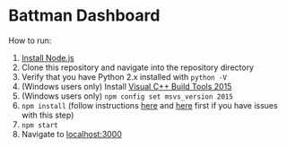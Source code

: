 # Battman Dashboard
How to run:  
1. [Install Node.js](https://nodejs.org/en/download/)  
2. Clone this repository and navigate into the repository directory  
3. Verify that you have Python 2.x installed with `python -V`  
4. (Windows users only) Install [Visual C++ Build Tools 2015](http://landinghub.visualstudio.com/visual-cpp-build-tools)  
5. (Windows users only) `npm config set msvs_version 2015`  
6. `npm install` (follow instructions [here](https://github.com/EmergingTechnologyAdvisors/node-serialport#installation-special-cases) and [here](https://www.npmjs.com/package/usb) first if you have issues with this step)  
7. `npm start`  
8. Navigate to [localhost:3000](http://localhost:3000)  
